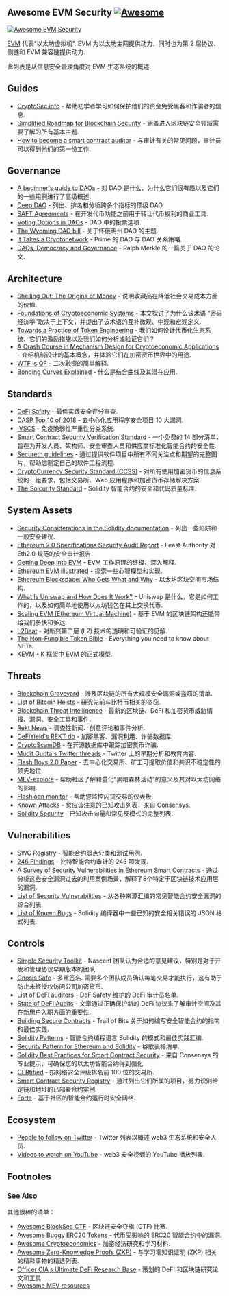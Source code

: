 <div class="github-widget" data-repo="kareniel/awesome-evm-security"></div>

## Awesome EVM Security [![Awesome](https://awesome.re/badge.svg)](https://awesome.re)

[![Awesome EVM Security](https://raw.githubusercontent.com/kareniel/awesome-evm-security/master/awesome-evm-security.png)](https://github.com/kareniel/awesome-evm-security#readme)

[EVM](https://ethereum.org/en/developers/docs/evm/) 代表“以太坊虚拟机”.  EVM 为以太坊主网提供动力，同时也为第 2 层协议、侧链和 EVM 兼容链提供动力.

此列表是从信息安全管理角度对 EVM 生态系统的概述.



## Guides
- [CryptoSec.info](https://cryptosec.info/) - 帮助初学者学习如何保护他们的资金免受黑客和诈骗者的信息.
- [Simplified Roadmap for Blockchain Security](https://devansh.xyz/blockchain-security/2021/09/17/genesis-0x01.html) - 涵盖进入区块链安全领域需要了解的所有基本主题.
- [How to become a smart contract auditor](https://cmichel.io/how-to-become-a-smart-contract-auditor/) - 与审计有关的常见问题，审计员可以得到他们的第一份工作.

## Governance
- [A beginner's guide to DAOs](https://linda.mirror.xyz/Vh8K4leCGEO06_qSGx-vS5lvgUqhqkCz9ut81WwCP2o) - 对 DAO 是什么、为什么它们很有趣以及它们的一些用例进行了高级概述.
- [Deep DAO](https://deepdao.io/#/deepdao/dashboard) - 列出、排名和分析跨多个指标的顶级 DAO.
- [SAFT Agreements](https://saftproject.com/) - 在开发代币功能之前用于转让代币权利的商业工具.
- [Voting Options in DAOs](https://medium.com/daostack/voting-options-in-daos-b86e5c69a3e3) - DAO 中的投票选项.
- [The Wyoming DAO bill](https://twitter.com/awrigh01/status/1369328856260354051) - 关于怀俄明州 DAO 的主题.
- [It Takes a Cryptonetwork](https://medium.com/primedao/it-takes-a-cryptonetwork-2ae9ab541c17) - Prime 的 DAO 与 DAO 关系策略.
- [DAOs, Democracy and Governance](https://merkle.com/papers/DAOdemocracyDraft.pdf) - Ralph Merkle 的一篇关于 DAO 的论文.

## Architecture
- [Shelling Out: The Origins of Money](https://nakamotoinstitute.org/shelling-out/) - 说明收藏品在降低社会交易成本方面的价值.
- [Foundations of Cryptoeconomic Systems](https://epub.wu.ac.at/7309/8/Foundations%20of%20Cryptoeconomic%20Systems.pdf) - 本文探讨了为什么该术语
“密码经济学”取决于上下文，并提出了该术语的互补微观、中观和宏观定义.
- [Towards a Practice of Token Engineering](https://blog.oceanprotocol.com/towards-a-practice-of-token-engineering-b02feeeff7ca) - 我们如何设计代币化生态系统、它们的激励措施以及我们如何分析或验证它们？
- [A Crash Course in Mechanism Design for Cryptoeconomic Applications](https://medium.com/blockchannel/a-crash-course-in-mechanism-design-for-cryptoeconomic-applications-a9f06ab6a976) - 介绍机制设计的基本概念，并体验它们在加密货币世界中的用途.
- [WTF Is QF](https://wtfisqf.com/?grant=&grant=&grant=&grant=&match=1000) - 二次融资的简单解释.
- [Bonding Curves Explained](https://yos.io/2018/11/10/bonding-curves) - 什么是结合曲线及其潜在应用.

## Standards
- [DeFi Safety](https://www.defisafety.com/) - 最佳实践安全评分审查.
- [DASP Top 10 of 2018](https://dasp.co/) - 去中心化应用程序安全项目 10 大漏洞.
- [IVSCS](https://immunefi.com/severity-updated/) - 免疫脆弱性严重性分类系统.
- [Smart Contract Security Verification Standard](https://securing.github.io/SCSVS/) - 一个免费的 14 部分清单，旨在为开发人员、架构师、安全审查人员和供应商标准化智能合约的安全性.
- [Secureth guidelines](https://guidelines.secureth.org/) - 通过提供软件项目中所有不同关注点和期望的完整图片，帮助您制定自己的软件工程流程.
- [CryptoCurrency Security Standard (CCSS)](https://cryptoconsortium.github.io/CCSS/) - 对所有使用加密货币的信息系统的一组要求，包括交易所、Web 应用程序和加密货币存储解决方案.
- [The Solcurity Standard](https://github.com/Rari-Capital/solcurity) - Solidity 智能合约的安全和代码质量标准.

## System Assets
- [Security Considerations in the Solidity documentation](https://docs.soliditylang.org/en/v0.8.6/security-considerations.html) - 列出一些陷阱和一般安全建议.
- [Ethereum 2.0 Specifications Security Audit Report](https://leastauthority.com/static/publications/LeastAuthority-Ethereum-2.0-Specifications-Audit-Report.pdf) - Least Authority 对 Eth2.0 规范的安全审计报告.
- [Getting Deep Into EVM](https://hackernoon.com/getting-deep-into-evm-how-ethereum-works-backstage-ac7efa1f0015) - EVM 工作原理的终极、深入解释.
- [Ethereum EVM illustrated](https://takenobu-hs.github.io/downloads/ethereum_evm_illustrated.pdf) - 探索一些心智模型和实现.
- [Ethereum Blockspace: Who Gets What and Why](https://www.aniccaresearch.tech/blog/ethereum-blockspace-who-gets-what-and-why) - 以太坊区块空间市场结构.
- [What Is Uniswap and How Does It Work?](https://academy.binance.com/en/articles/what-is-uniswap-and-how-does-it-work) - Uniswap 是什么，它是如何工作的，以及如何简单地使用以太坊钱包在其上交换代币.
- [Scaling EVM (Ethereum Virtual Machine)](https://capitalgram.com/posts/scaling-evm/) - 基于 EVM 的区块链架构还能带给我们多快和多远.
- [L2Beat](https://l2beat.com/) - 对新兴第二层 (L2) 技术的透明和可验证的见解.
- [The Non-Fungible Token Bible](https://opensea.io/blog/guides/non-fungible-tokens) - Everything you need to know about NFTs.
- [KEVM](https://github.com/kframework/evm-semantics) - K 框架中 EVM 的正式模型.

## Threats
- [Blockchain Graveyard](https://magoo.github.io/Blockchain-Graveyard/) - 涉及区块链的所有大规模安全漏洞或盗窃的清单.
- [List of Bitcoin Heists](https://bitcointalk.org/index.php?topic=576337) - 研究先前与比特币相关的盗窃.
- [Blockchain Threat Intelligence](https://www.blockthreat.io/) - 最新的区块链、DeFi 和加密货币威胁情报、漏洞、安全工具和事件.
- [Rekt News](https://rekt.news/) - 调查性新闻、创意评论和事件分析.
- [DeFiYield's REKT db](https://defiyield.app/rekt-database) - 加密黑客、漏洞利用、诈骗数据库.
- [CryptoScamDB](https://cryptoscamdb.org/scams) - 在开源数据库中跟踪加密货币诈骗.
- [Mudit Gupta's Twitter threads](https://mudit.blog/twitter-threads/) - Twitter 上的早期分析和教育内容.
- [Flash Boys 2.0 Paper](https://ieeexplore.ieee.org/document/9152675) - 去中心化交易所、矿工可提取价值和共识不稳定性的领先地位.
- [MEV-explore](https://explore.flashbots.net/) - 帮助社区了解和量化“黑暗森林活动”的意义及其对以太坊网络的影响.
- [Flashloan monitor](https://monitor.blocksecteam.com/) - 帮助您监控闪贷交易的仪表板.
- [Known Attacks](https://consensys.github.io/smart-contract-best-practices/known_attacks/) - 您应该注意的已知攻击列表，来自 Consensys.
- [Solidity Security](https://blog.sigmaprime.io/solidity-security.html) - 已知攻击向量和常见反模式的完整列表.

## Vulnerabilities
- [SWC Registry](https://swcregistry.io/) - 智能合约弱点分类和测试用例.
- [246 Findings](https://blog.trailofbits.com/2019/08/08/246-findings-from-our-smart-contract-audits-an-executive-summary/) - 比特智能合约审计的 246 项发现.
- [A Survey of Security Vulnerabilities in Ethereum Smart Contracts](https://arxiv.org/pdf/2105.06974.pdf) - 通过分析这些安全漏洞过去的利用案例场景，解释了8个特定于区块链技术应用层的漏洞.
- [List of Security Vulnerabilities](https://github.com/runtimeverification/verified-smart-contracts/wiki/List-of-Security-Vulnerabilities) - 从各种来源汇编的常见智能合约安全漏洞的综合列表.
- [List of Known Bugs](https://docs.soliditylang.org/en/v0.8.1/bugs.html) - Solidity 编译器中一些已知的安全相关错误的 JSON 格式列表.

## Controls
- [Simple Security Toolkit](https://github.com/nascentxyz/simple-security-toolkit) - Nascent 团队认为合适的意见建议，特别是对于开发和管理协议早期版本的团队.
- [Gnosis Safe](https://docs.gnosis-safe.io)  - 多重签名. 需要多个团队成员确认每笔交易才能执行，这有助于防止未经授权访问公司加密货币.
- [List of DeFi auditors](https://www.defisafety.com/auditors) - DeFiSafety 维护的 DeFi 审计员名单.
- [State of DeFi Audits](https://medium.com/conflux-network/the-overlooked-element-of-defi-adoption-e3b29829e3da) - 文章通过正确保护新的 DeFi 协议来了解审计空间及其在新用户入职方面的重要性.
- [Building Secure Contracts](https://github.com/crytic/building-secure-contracts/) - Trail of Bits 关于如何编写安全智能合约的指南和最佳实践.
- [Solidity Patterns](https://fravoll.github.io/solidity-patterns/) - 智能合约编程语言 Solidity 的模式和最佳实践汇编.
- [Security Pattern for Ethereum and Solidity](https://docs.google.com/spreadsheets/d/1PF4QZudW6Z7EV4hqQfwPo3A43AVqPrsuzzzey5yRYcs/edit#gid=0) - 谷歌表格清单.
- [Solidity Best Practices for Smart Contract Security](https://consensys.net/blog/developers/solidity-best-practices-for-smart-contract-security/) - 来自 Consensys 的专业提示，可确保您的以太坊智能合约得到强化.
- [CERtified](https://cer.live/) - 按网络安全评级排名前 100 位的交易所.
- [Smart Contract Security Registry](https://github.com/ethereum-lists/contracts) - 通过列出它们所属的项目，努力识别给定链和地址的已部署合约实例.
- [Forta](https://docs.forta.network/) - 基于社区的智能合约运行时安全网络.

## Ecosystem
- [People to follow on Twitter](https://twitter.com/i/lists/1453086258436128770) - Twitter 列表以概述 web3 生态系统和安全人员.
- [Videos to watch on YouTube](https://www.youtube.com/playlist?list=PLox242_JhiuEe64LzW1M8XpiQ2-N5bZsX) - web3 安全视频的 YouTube 播放列表.


## Footnotes

### See Also

其他很棒的清单：

- [Awesome BlockSec CTF](https://github.com/0xjeffsec/awesome-blocksec-ctf) - 区块链安全夺旗 (CTF) 比赛.
- [Awesome Buggy ERC20 Tokens](https://github.com/sec-bit/awesome-buggy-erc20-tokens) - 代币受影响的 ERC20 智能合约中的漏洞.
- [Awesome Cryptoeconomics](https://github.com/jpantunes/awesome-cryptoeconomics) - 加密经济研究和学习材料.
- [Awesome Zero-Knowledge Proofs (ZKP)](https://github.com/matter-labs/awesome-zero-knowledge-proofs) - 与学习零知识证明 (ZKP) 相关的精彩事物的精选列表.
- [Officer CIA's Ultimate DeFi Research Base](https://github.com/OffcierCia/ultimate-defi-research-base) - 策划的 DeFI 和区块链研究论文和工具.
- [Awesome MEV resources](https://github.com/0xalpharush/awesome-MEV-resources)
